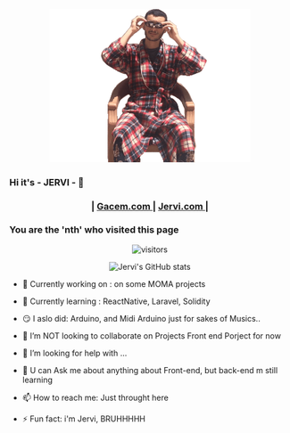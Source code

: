 <div align="center">
  <img src="Jervi_oneTime_100ms.gif"  width="360px">
</div>

### Hi it's - JERVI - 👋

<div align="center">
  <h3>
    <span> | </span>
    <a href="https://gacem.netlify.app/">
      Gacem.com
    </a>
    <span> | </span>
    <a href="https://jervi.netlify.app/">
      Jervi.com
    </a>
    <span> | </span>
  </h3>
</div>


### You are the 'nth' who visited this page
<div align="center">
  
![visitors](https://profile-counter.glitch.me/Jervi-sir/count.svg)

</div>

<div align="center">
  
![Jervi's GitHub stats](https://github-readme-stats.vercel.app/api?username=jervi-sir)
  
</div>

- 🔭 Currently working on : on some MOMA projects
- 🌱 Currently learning : ReactNative, Laravel, Solidity
- 😏 I aslo did: Arduino, and Midi Arduino just for sakes of Musics..

- 👯 I’m NOT looking to collaborate on Projects Front end Porject for now
- 🤔 I’m looking for help with ...

- 💬 U can Ask me about anything about Front-end, but back-end m still learning
- 📫 How to reach me: Just throught here

- ⚡ Fun fact: i'm Jervi, 
BRUHHHHH

<div>
 
</div>

